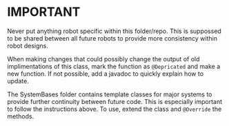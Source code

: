 # IMPORTANT

Never put anything robot specific within this folder/repo. This is suppossed to be shared between all future robots to provide more consistency within robot designs.

When making changes that could possibly change the output of old implimentations of this class, mark the function as `@Depricated` and make a new function. If not possible, add a javadoc to quickly explain how to update.

The SystemBases folder contains template classes for major systems to provide further continuity between future code. This is especially important to follow the instructions above. To use, extend the class and `@Override` the methods.
